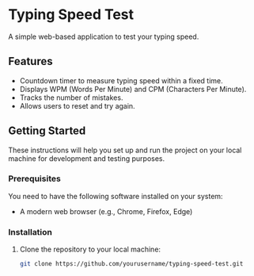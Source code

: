 # Typing Speed Test

A simple web-based application to test your typing speed. 

## Features

- Countdown timer to measure typing speed within a fixed time.
- Displays WPM (Words Per Minute) and CPM (Characters Per Minute).
- Tracks the number of mistakes.
- Allows users to reset and try again.

## Getting Started

These instructions will help you set up and run the project on your local machine for development and testing purposes.

### Prerequisites

You need to have the following software installed on your system:

- A modern web browser (e.g., Chrome, Firefox, Edge)

### Installation

1. Clone the repository to your local machine:

   ```bash
   git clone https://github.com/yourusername/typing-speed-test.git
